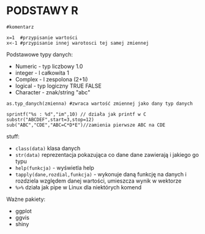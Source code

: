 PODSTAWY R
=========================

`#komentarz`


```
x=1  #przypisanie wartości
x<-1 #przypisanie innej warotosci tej samej zmiennej
```

Podstawowe typy danych:
- Numeric - typ liczbowy 1.0
- integer - l całkowita 1
- Complex - l zespolona (2+1i)
- logical - typ logiczny TRUE FALSE
- Character - znak/string "abc"

```
as.typ_danych(zmienna) #zwraca wartość zmiennej jako dany typ danych

sprintf("%s : %d","im",10) // działa jak printf w C
substr("ABCDEF",start=3,stop=12)
sub("ABC","CDE","ABC=C*D*E")//zamienia pierwsze ABC na CDE
```

stuff:
 - `class(data)` klasa danych
 - `str(data)` reprezentacja pokazująca co dane dane zawierają i jakiego go typu
 - `help(funkcja)` - wyświetla help
 - `tapply(dane,rozdial,funkcja)` - wykonuje daną funkcję na danych i rozdziela względem danej wartości, umieszcza wynik w wektorze
 - `%>%` działa jak pipe w Linux dla niektórych komend

Ważne pakiety:
 - ggplot
 - ggvis
 - shiny
